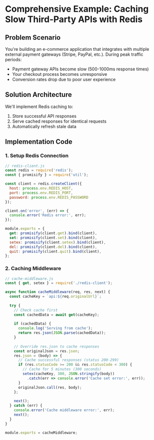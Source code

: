 # Comprehensive Example: Caching Slow Third-Party APIs with Redis

## Problem Scenario
You're building an e-commerce application that integrates with multiple external payment gateways (Stripe, PayPal, etc.). During peak traffic periods:
- Payment gateway APIs become slow (500-1000ms response times)
- Your checkout process becomes unresponsive
- Conversion rates drop due to poor user experience

## Solution Architecture
We'll implement Redis caching to:
1. Store successful API responses
2. Serve cached responses for identical requests
3. Automatically refresh stale data

## Implementation Code

### 1. Setup Redis Connection

```javascript
// redis-client.js
const redis = require('redis');
const { promisify } = require('util');

const client = redis.createClient({
  host: process.env.REDIS_HOST,
  port: process.env.REDIS_PORT,
  password: process.env.REDIS_PASSWORD
});

client.on('error', (err) => {
  console.error('Redis error:', err);
});

module.exports = {
  get: promisify(client.get).bind(client),
  set: promisify(client.set).bind(client),
  setex: promisify(client.setex).bind(client),
  del: promisify(client.del).bind(client),
  quit: promisify(client.quit).bind(client),
};
```


### 2. Caching Middleware

```javascript
// cache-middleware.js
const { get, setex } = require('./redis-client');

async function cacheMiddleware(req, res, next) {
  const cacheKey = `api:${req.originalUrl}`;
  
  try {
    // Check cache first
    const cachedData = await get(cacheKey);
    
    if (cachedData) {
      console.log('Serving from cache');
      return res.json(JSON.parse(cachedData));
    }
    
    // Override res.json to cache responses
    const originalJson = res.json;
    res.json = (body) => {
      // Cache successful responses (status 200-299)
      if (res.statusCode >= 200 && res.statusCode < 300) {
        // Cache for 5 minutes (300 seconds)
        setex(cacheKey, 300, JSON.stringify(body))
          .catch(err => console.error('Cache set error:', err));
      }
      originalJson.call(res, body);
    };
    
    next();
  } catch (err) {
    console.error('Cache middleware error:', err);
    next();
  }
}

module.exports = cacheMiddleware;
```

